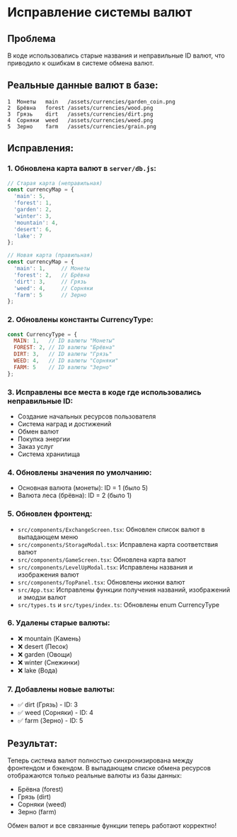 # Исправление системы валют

## Проблема
В коде использовались старые названия и неправильные ID валют, что приводило к ошибкам в системе обмена валют.

## Реальные данные валют в базе:
```
1  Монеты   main   /assets/currencies/garden_coin.png
2  Брёвна   forest /assets/currencies/wood.png
3  Грязь    dirt   /assets/currencies/dirt.png
4  Сорняки  weed   /assets/currencies/weed.png
5  Зерно    farm   /assets/currencies/grain.png
```

## Исправления:

### 1. Обновлена карта валют в `server/db.js`:
```javascript
// Старая карта (неправильная)
const currencyMap = {
  'main': 5,
  'forest': 1,
  'garden': 2,
  'winter': 3,
  'mountain': 4,
  'desert': 6,
  'lake': 7
};

// Новая карта (правильная)
const currencyMap = {
  'main': 1,     // Монеты
  'forest': 2,   // Брёвна
  'dirt': 3,     // Грязь
  'weed': 4,     // Сорняки
  'farm': 5      // Зерно
};
```

### 2. Обновлены константы CurrencyType:
```javascript
const CurrencyType = {
  MAIN: 1,   // ID валюты "Монеты"
  FOREST: 2, // ID валюты "Брёвна"
  DIRT: 3,   // ID валюты "Грязь"
  WEED: 4,   // ID валюты "Сорняки"
  FARM: 5    // ID валюты "Зерно"
};
```

### 3. Исправлены все места в коде где использовались неправильные ID:
- Создание начальных ресурсов пользователя
- Система наград и достижений
- Обмен валют
- Покупка энергии
- Заказ услуг
- Система хранилища

### 4. Обновлены значения по умолчанию:
- Основная валюта (монеты): ID = 1 (было 5)
- Валюта леса (брёвна): ID = 2 (было 1)

### 5. Обновлен фронтенд:
- `src/components/ExchangeScreen.tsx`: Обновлен список валют в выпадающем меню
- `src/components/StorageModal.tsx`: Исправлена карта соответствия валют
- `src/components/GameScreen.tsx`: Обновлена карта валют
- `src/components/LevelUpModal.tsx`: Исправлены названия и изображения валют
- `src/components/TopPanel.tsx`: Обновлены иконки валют
- `src/App.tsx`: Исправлены функции получения названий, изображений и эмодзи валют
- `src/types.ts` и `src/types/index.ts`: Обновлены enum CurrencyType

### 6. Удалены старые валюты:
- ❌ mountain (Камень)
- ❌ desert (Песок)
- ❌ garden (Овощи)
- ❌ winter (Снежинки)
- ❌ lake (Вода)

### 7. Добавлены новые валюты:
- ✅ dirt (Грязь) - ID: 3
- ✅ weed (Сорняки) - ID: 4
- ✅ farm (Зерно) - ID: 5

## Результат:
Теперь система валют полностью синхронизирована между фронтендом и бэкендом. В выпадающем списке обмена ресурсов отображаются только реальные валюты из базы данных:
- Брёвна (forest)
- Грязь (dirt)
- Сорняки (weed)
- Зерно (farm)

Обмен валют и все связанные функции теперь работают корректно! 